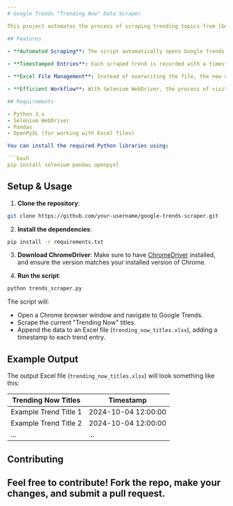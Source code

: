 ```yaml
---
# Google Trends "Trending Now" Data Scraper

This project automates the process of scraping trending topics from [Google Trends](https://trends.google.com/trends/trendingsearches/daily) and stores the data in an Excel file. It is built using **Python** and **Selenium WebDriver**, allowing users to track popular search trends over time with ease.

## Features

- **Automated Scraping**: The script automatically opens Google Trends, scrapes the current "Trending Now" topics, and stores them in a local Excel file.
  
- **Timestamped Entries**: Each scraped trend is recorded with a timestamp, indicating when the data was collected, helping you analyze trends over time.

- **Excel File Management**: Instead of overwriting the file, the new data is appended to the **top** of the existing data. This ensures that the latest trends are always shown first in the file (`trending_now_titles.xlsx`).

- **Efficient Workflow**: With Selenium WebDriver, the process of visiting the website, extracting information, and updating the Excel file is fully automated.

## Requirements

- Python 3.x
- Selenium WebDriver
- Pandas
- OpenPyXL (for working with Excel files)

You can install the required Python libraries using:

```bash
pip install selenium pandas openpyxl
```

## Setup & Usage

1. **Clone the repository**:

```bash
git clone https://github.com/your-username/google-trends-scraper.git
```

2. **Install the dependencies**:
```bash
pip install -r requirements.txt
```

3. **Download ChromeDriver**: Make sure to have [ChromeDriver](https://sites.google.com/a/chromium.org/chromedriver/) installed, and ensure the version matches your installed version of Chrome.

4. **Run the script**:
```bash
python trends_scraper.py
```

The script will:
- Open a Chrome browser window and navigate to Google Trends.
- Scrape the current "Trending Now" titles.
- Append the data to an Excel file (`trending_now_titles.xlsx`), adding a timestamp to each trend entry.

## Example Output

The output Excel file (`trending_now_titles.xlsx`) will look something like this:

| Trending Now Titles                | Timestamp           |
|------------------------------------|---------------------|
| Example Trend Title 1              | 2024-10-04 12:00:00 |
| Example Trend Title 2              | 2024-10-04 12:00:00 |
| ...                                | ...                 |

## Contributing

Feel free to contribute! Fork the repo, make your changes, and submit a pull request.
---
```

